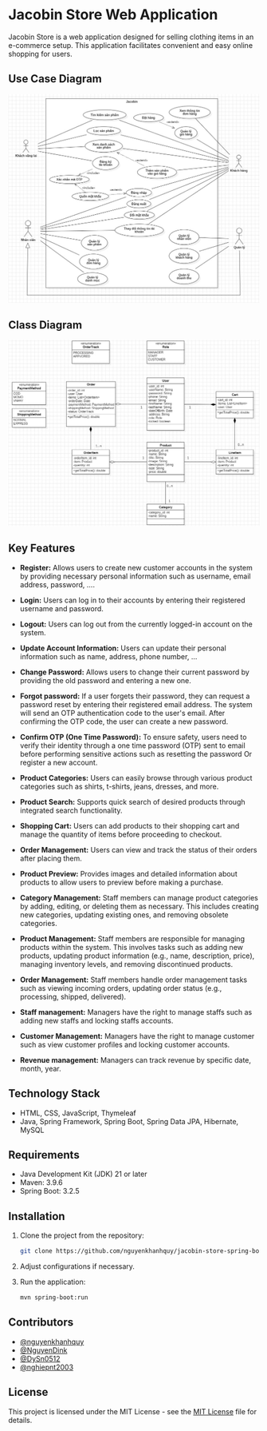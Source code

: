 # Jacobin Store Web Application

Jacobin Store is a web application designed for selling clothing items in an e-commerce setup. This application facilitates convenient and easy online shopping for users.

## Use Case Diagram

![Use Case Diagram](./assets/usecase_diagram.jpg)

## Class Diagram

![Class Diagram](./assets/class_diagram.jpg)

## Key Features

- **Register:** Allows users to create new customer accounts in the system by providing necessary personal information such as username, email address, password, ....

- **Login:** Users can log in to their accounts by entering their registered username and password.

- **Logout:** Users can log out from the currently logged-in account on the system.

- **Update Account Information:** Users can update their personal information such as name, address, phone number, ...

- **Change Password:** Allows users to change their current password by providing the old password and entering a new one.

- **Forgot password:** If a user forgets their password, they can request a password reset by entering their registered email address. The system will send an OTP authentication code to the user's email. After confirming the OTP code, the user can create a new password.

- **Confirm OTP (One Time Password):** To ensure safety, users need to verify their identity through a one time password (OTP) sent to email before performing sensitive actions such as resetting the password Or register a new account.

- **Product Categories:** Users can easily browse through various product categories such as shirts, t-shirts, jeans, dresses, and more.

- **Product Search:** Supports quick search of desired products through integrated search functionality.

- **Shopping Cart:** Users can add products to their shopping cart and manage the quantity of items before proceeding to checkout.

- **Order Management:** Users can view and track the status of their orders after placing them.

- **Product Preview:** Provides images and detailed information about products to allow users to preview before making a purchase.

- **Category Management:** Staff members can manage product categories by adding, editing, or deleting them as necessary. This includes creating new categories, updating existing ones, and removing obsolete categories.

- **Product Management:** Staff members are responsible for managing products within the system. This involves tasks such as adding new products, updating product information (e.g., name, description, price), managing inventory levels, and removing discontinued products.

- **Order Management:** Staff members handle order management tasks such as viewing incoming orders, updating order status (e.g., processing, shipped, delivered).

- **Staff management:** Managers have the right to manage staffs such as adding new staffs and locking staffs accounts.

- **Customer Management:** Managers have the right to manage customer such as view customer profiles and locking customer accounts.

- **Revenue management:** Managers can track revenue by specific date, month, year.

## Technology Stack

- HTML, CSS, JavaScript, Thymeleaf
- Java, Spring Framework, Spring Boot, Spring Data JPA, Hibernate, MySQL

## Requirements

- Java Development Kit (JDK) 21 or later
- Maven: 3.9.6
- Spring Boot: 3.2.5

## Installation

1. Clone the project from the repository:

    ```sh
    git clone https://github.com/nguyenkhanhquy/jacobin-store-spring-boot
    ```

2. Adjust configurations if necessary.

3. Run the application:

    ```sh
    mvn spring-boot:run
    ```

## Contributors

- [@nguyenkhanhquy](https://github.com/nguyenkhanhquy)
- [@NguyenDink](https://github.com/NguyenDink)
- [@DySn0512](https://github.com/DySn0512)
- [@nghiepnt2003](https://github.com/nghiepnt2003)

## License

This project is licensed under the MIT License - see the [MIT License](https://github.com/nguyenkhanhquy/jacobin-store-spring-boot/blob/main/LICENSE) file for details.
